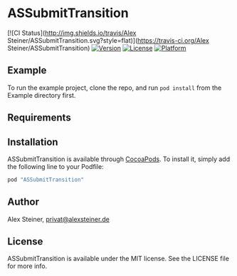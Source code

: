 # ASSubmitTransition

[![CI Status](http://img.shields.io/travis/Alex Steiner/ASSubmitTransition.svg?style=flat)](https://travis-ci.org/Alex Steiner/ASSubmitTransition)
[![Version](https://img.shields.io/cocoapods/v/ASSubmitTransition.svg?style=flat)](http://cocoapods.org/pods/ASSubmitTransition)
[![License](https://img.shields.io/cocoapods/l/ASSubmitTransition.svg?style=flat)](http://cocoapods.org/pods/ASSubmitTransition)
[![Platform](https://img.shields.io/cocoapods/p/ASSubmitTransition.svg?style=flat)](http://cocoapods.org/pods/ASSubmitTransition)

## Example

To run the example project, clone the repo, and run `pod install` from the Example directory first.

## Requirements

## Installation

ASSubmitTransition is available through [CocoaPods](http://cocoapods.org). To install
it, simply add the following line to your Podfile:

```ruby
pod "ASSubmitTransition"
```

## Author

Alex Steiner, privat@alexsteiner.de

## License

ASSubmitTransition is available under the MIT license. See the LICENSE file for more info.
